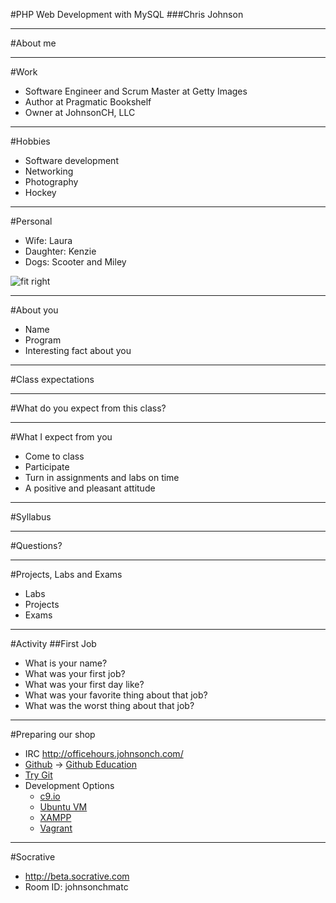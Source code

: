 #PHP Web Development with MySQL
###Chris Johnson

---
#About me

---
#Work
* Software Engineer and Scrum Master at Getty Images
* Author at Pragmatic Bookshelf
* Owner at JohnsonCH, LLC

---
#Hobbies
* Software development
* Networking
* Photography
* Hockey
	
---
#Personal
* Wife: Laura
* Daughter: Kenzie
* Dogs: Scooter and Miley

![fit right](https://farm9.staticflickr.com/8656/16327076071_c858d4f2ef_h_d.jpg)

---
#About you
* Name
* Program
* Interesting fact about you

---
#Class expectations

---
#What do you expect from this class?

---
#What I expect from you
* Come to class
* Participate
* Turn in assignments and labs on time
* A positive and pleasant attitude

---
#Syllabus

---
#Questions?

---
#Projects, Labs and Exams
* Labs
* Projects
* Exams 

---
#Activity
##First Job
* What is your name?
* What was your first job?
* What was your first day like?
* What was your favorite thing about that job?
* What was the worst thing about that job?

---

#Preparing our shop
* IRC http://officehours.johnsonch.com/
* [Github](https://github.com) -> [Github Education](https://education.github.com/discount_requests/new)
* [Try Git](https://try.github.io)
* Development Options
  * [c9.io](cloud_9.md)
  * [Ubuntu VM](ubuntu_vm.md)
  * [XAMPP](xampp.md)
  * [Vagrant](vagrant.md)


---
#Socrative
* http://beta.socrative.com
* Room ID: johnsonchmatc
